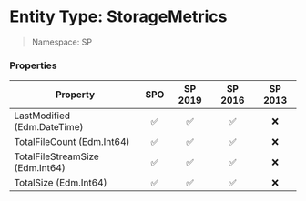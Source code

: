 # Entity Type: StorageMetrics

> Namespace: SP

### Properties

Property | SPO | SP 2019 | SP 2016 | SP 2013
----------|:---:|:-------:|:-------:|:-------:
LastModified (Edm.DateTime) | ✅ | ✅ | ✅ | ❌
TotalFileCount (Edm.Int64) | ✅ | ✅ | ✅ | ❌
TotalFileStreamSize (Edm.Int64) | ✅ | ✅ | ✅ | ❌
TotalSize (Edm.Int64) | ✅ | ✅ | ✅ | ❌
